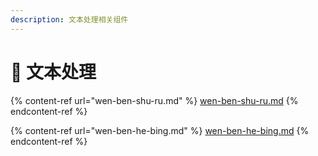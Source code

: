 ```yaml
---
description: 文本处理相关组件
---
```


# 📝 文本处理

{% content-ref url="wen-ben-shu-ru.md" %}
[wen-ben-shu-ru.md](wen-ben-shu-ru.md)
{% endcontent-ref %}

{% content-ref url="wen-ben-he-bing.md" %}
[wen-ben-he-bing.md](wen-ben-he-bing.md)
{% endcontent-ref %}
